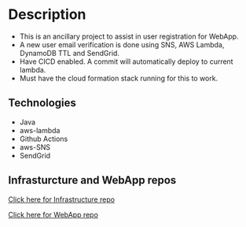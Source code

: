 # Description

- This is an ancillary project to assist in user registration for WebApp.
- A new user email verification is done using SNS, AWS Lambda, DynamoDB TTL and SendGrid.
- Have CICD enabled. A commit will automatically deploy to current lambda.
- Must have the cloud formation stack running for this to work.

## Technologies

- Java
- aws-lambda
- Github Actions
- aws-SNS
- SendGrid


## Infrasturcture and WebApp repos

[Click here for Infrastructure repo](https://github.com/SaiChandGhanta/2-user-file-hosting-infrastructure)

[Click here for WebApp repo](https://github.com/SaiChandGhanta/1-user-file-hosting-webapp)


